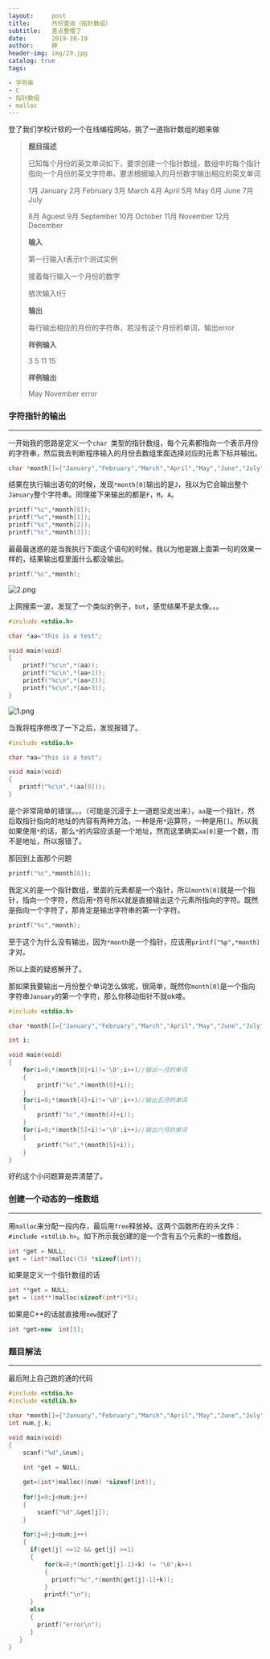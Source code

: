 ```yaml
---
layout:     post   				  
title:      月份查询（指针数组）			
subtitle:   差点整懵了 
date:       2019-10-19				
author:     婷                             
header-img: img/29.jpg 	
catalog: true 						
tags:								

- 字符串
- C
- 指针数组
- malloc
---
```




登了我们学校计软的一个在线编程网站，挑了一道指针数组的题来做

>**题目描述**
>
>已知每个月份的英文单词如下，要求创建一个指针数组，数组中的每个指针指向一个月份的英文字符串，要求根据输入的月份数字输出相应的英文单词
>
>1月 January	2月 February	3月 March	4月 April	5月 May	6月 June	7月 July	
>
>8月 Aguest 	9月 September	10月 October	11月 November	12月 December 	   
>
>**输入**
>
>第一行输入t表示t个测试实例
>
>接着每行输入一个月份的数字
>
>依次输入t行
>
>**输出**
>
>每行输出相应的月份的字符串，若没有这个月份的单词，输出error
>
>**样例输入**
>
>3  5  11  15 
>
>**样例输出**
>
>May  November  error

### 字符指针的输出

---

一开始我的思路是定义一个`char `类型的指针数组，每个元素都指向一个表示月份的字符串，然后我去判断程序输入的月份去数组里面选择对应的元素下标并输出。

```c
char *month[]={"January","February","March","April","May","June","July","Aguest","September","October","November","December"};
```

结果在执行输出语句的时候，发现`*month[0]`输出的是`J`，我以为它会输出整个`January`整个字符串。同理接下来输出的都是`F`，`M`，`A`。

```c
printf("%c",*month[0]);
printf("%c",*month[1]);
printf("%c",*month[2]);
printf("%c",*month[3]);
```

最最最迷惑的是当我执行下面这个语句的时候，我以为他是跟上面第一句的效果一样的，结果输出框里面什么都没输出。

```c
printf("%c",*month);
```

![2.png](https://i.loli.net/2019/10/19/HvscmT5fzhXbk8A.png)

上网搜索一波，发现了一个类似的例子，`but`，感觉结果不是太像。。。

```c
#include <stdio.h>

char *aa="this is a test";

void main(void)
{
 	printf("%c\n",*(aa));
    printf("%c\n",*(aa+1));
    printf("%c\n",*(aa+2));
    printf("%c\n",*(aa+3));	
}
```

![1.png](https://i.loli.net/2019/10/19/7O1D5NbzVAi2ngB.png)

当我将程序修改了一下之后，发现报错了。

```c
#include <stdio.h>

char *aa="this is a test";

void main(void)
{
   printf("%c\n",*(aa[0]));
}
```

是个非常简单的错误。。。（可能是沉浸于上一道题没走出来），`aa`是一个指针，然后取指针指向的地址的内容有两种方法，一种是用`*`运算符，一种是用`[]`。所以我如果使用`*`的话，那么`*`的内容应该是一个地址，然而这里确实`aa[0]`是一个数，而不是地址，所以报错了。

那回到上面那个问题

```c
printf("%c",*month[0]);
```

我定义的是一个指针数组，里面的元素都是一个指针，所以`month[0]`就是一个指针，指向一个字符，然后用`*`符号所以就是直接输出这个元素所指向的字符。既然是指向一个字符了，那肯定是输出字符串的第一个字符。

```c
printf("%c",*month);
```

至于这个为什么没有输出，因为`*month`是一个指针，应该用`printf("%p",*month)`才对。

所以上面的疑惑解开了。

那如果我要输出一月份整个单词怎么做呢，很简单，既然你`month[0]`是一个指向字符串`January`的第一个字符，那么你移动指针不就ok喽。

```c
#include <stdio.h>

char *month[]={"January","February","March","April","May","June","July","Aguest","September","October","November","December"};

int i; 

void main(void)
{
   	for(i=0;*(month[0]+i)!='\0';i++)//输出一月的单词
	{
		printf("%c",*(month[0]+i));
	}
    for(i=0;*(month[4]+i)!='\0';i++)//输出五月的单词
	{
		printf("%c",*(month[4]+i));
	}
	for(i=0;*(month[5]+i)!='\0';i++)//输出六月的单词
	{
		printf("%c",*(month[5]+i));
	}
}
```

好的这个小问题算是弄清楚了。

### 创建一个动态的一维数组

---

用`malloc`来分配一段内存，最后用`free`释放掉。这两个函数所在的头文件：`#include <stdlib.h>`。如下所示我创建的是一个含有五个元素的一维数组。

```c
int *get = NULL;         
get = (int*)malloc((5) *sizeof(int));
```

如果是定义一个指针数组的话

```c
int **get = NULL;         
get = (int**)malloc(sizeof(int*)*5);
```

如果是C++的话就直接用`new`就好了

```c++
int *get=new  int[5];
```

### 题目解法

---

最后附上自己跑的通的代码

```c
#include <stdio.h>
#include <stdlib.h>

char *month[]={"January","February","March","April","May","June","July","Aguest","September","October","November","December"};
int num,j,k; 

void main(void)
{
	scanf("%d",&num);

    int *get = NULL;
   	
   	get=(int*)malloc((num) *sizeof(int));
   	 	
    for(j=0;j<num;j++)
	{
		scanf("%d",&get[j]);
	}
 
    for(j=0;j<num;j++)
    {
   	  if(get[j] <=12 && get[j] >=1)
   	  {
   	  	  for(k=0;*(month[get[j]-1]+k) != '\0';k++)
	   	  {
	   	  	printf("%c",*(month[get[j]-1]+k));
		  }
		  printf("\n");	
	  }
	  else
	  {
	  	printf("error\n");	
	  }	 
   }
}
```





